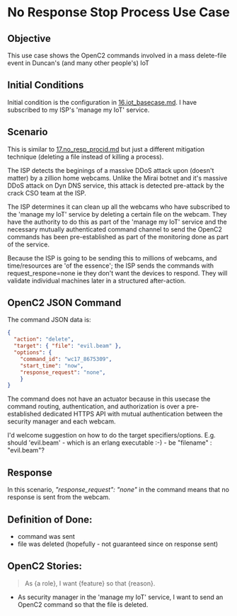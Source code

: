# No Response Stop Process Use Case
## Objective
This use case shows the OpenC2 commands involved in a 
mass delete-file event
in Duncan's (and many other people's) IoT

## Initial Conditions

Initial condition is the configuration in [16.iot_basecase.md](./16.iot_basecase.md).
I have subscribed to my ISP's 'manage my IoT' service.

## Scenario

This is similar to [17.no_resp_procid.md](./17.no_resp_procid.md) but just 
a different mitigation technique 
(deleting a file instead of killing a process).

The ISP detects the beginings of a massive DDoS attack upon (doesn't matter)
by a zillion home webcams.
Unlike the Mirai botnet and it's massive DDoS attack on Dyn DNS service,
this attack is detected pre-attack by the crack CSO team at the ISP.

The ISP determines it can clean up all the webcams who have subscribed to
the 'manage my IoT' service by deleting a certain file on the webcam.
They have the authority to do this as part of the 'manage my IoT' service
and the necessary mutually authenticated command channel to send the 
OpenC2 commands has been pre-established as part of the monitoring done 
as part of the service.

Because the ISP is going to be sending this to millions of webcams,
and time/resources are 'of the essence'; the ISP sends the commands
with request_respone=none ie they don't want the devices to respond.
They will validate individual machines later in a structured after-action.

## OpenC2 JSON Command

The command JSON data is:

```json
{
  "action": "delete",
  "target": { "file": "evil.beam" },
  "options": {
    "command_id": "wc17_8675309",
    "start_time": "now",
    "response_request": "none",
    }
}
```

The command does not have an actuator because in this usecase 
the command routing, authentication, and authorization 
is over a pre-established dedicated HTTPS API 
with mutual authentication between the security manager and each webcam.

I'd welcome suggestion on how to do the target specifiers/options.
E.g. should 'evil.beam' - which is an erlang executable :-) -
be "filename" : "evil.beam"?

## Response
In this scenario, *"response_request": "none"* in the command means
that no response is sent from the webcam.

## Definition of Done:
 * command was sent 
 * file was deleted (hopefully - not guaranteed since on response sent)

## OpenC2 Stories:
> As {a role}, I want {feature} so that {reason}.
 * As security manager in the 'manage my IoT' service, I want to send an OpenC2 command so that the file is deleted.

